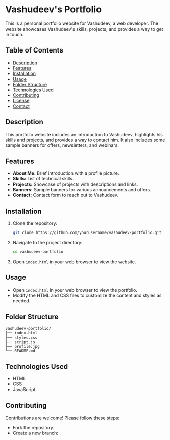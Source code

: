 # Vashudeev's Portfolio

This is a personal portfolio website for Vashudeev, a web developer. The website showcases Vashudeev's skills, projects, and provides a way to get in touch.

## Table of Contents

- [Description](#description)
- [Features](#features)
- [Installation](#installation)
- [Usage](#usage)
- [Folder Structure](#folder-structure)
- [Technologies Used](#technologies-used)
- [Contributing](#contributing)
- [License](#license)
- [Contact](#contact)

## Description

This portfolio website includes an introduction to Vashudeev, highlights his skills and projects, and provides a way to contact him. It also includes some sample banners for offers, newsletters, and webinars.

## Features

- **About Me:** Brief introduction with a profile picture.
- **Skills:** List of technical skills.
- **Projects:** Showcase of projects with descriptions and links.
- **Banners:** Sample banners for various announcements and offers.
- **Contact:** Contact form to reach out to Vashudeev.

## Installation

1. Clone the repository:
    ```sh
    git clone https://github.com/yourusername/vashudeev-portfolio.git
    ```
2. Navigate to the project directory:
    ```sh
    cd vashudeev-portfolio
    ```
3. Open `index.html` in your web browser to view the website.

## Usage

- Open `index.html` in your web browser to view the portfolio.
- Modify the HTML and CSS files to customize the content and styles as needed.

## Folder Structure

```plaintext
vashudeev-portfolio/
├── index.html
├── styles.css
├── script.js
├── profile.jpg
└── README.md
```

##  Technologies Used

- HTML
- CSS
- JavaScript

## Contributing

Contributions are welcome! Please follow these steps:

- Fork the repository.
- Create a new branch:

